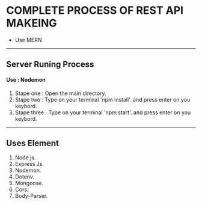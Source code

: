 # COMPLETE PROCESS OF REST API MAKEING 
- Use MERN

---

## Server Runing Process 
#### Use : Nodemon

1. Stape one :  Open the main directory.
2. Stape two :  Type on your terminal 'npm install'. and press enter on you keybord.
3. Stape three :  Type on your terminal 'npm start'. and press enter on you keybord.

---

## Uses Element 

1. Node js.
2. Express Js.
3. Nodemon.
4. Dotenv.
5. Mongoose.
6. Cors.
7. Body-Parser.

